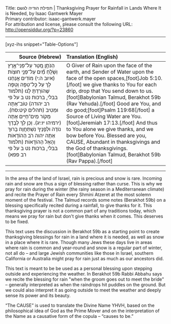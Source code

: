 <html>
<head></head>
<body>
Title: תפילת הודיה לגשם | Thanksgiving Prayer for Rainfall in Lands Where It is Needed, by Isaac Gantwerk Mayer<br />
Primary contributor: isaac-gantwerk.mayer<br />
For attribution and license, please consult the following URL: <a href="http://opensiddur.org/?p=23860">http://opensiddur.org/?p=23860</a>
<p />
<hr />

[xyz-ihs snippet="Table-Options"]<table style="margin-left: auto; margin-right: auto;" class="draggable">
<thead><tr><th id="x" style="text-align: right;">Source (Hebrew)</th><th style="text-align: left;">Translation (English)</th></tr></thead>
<tbody>
<tr><td style="vertical-align:top;">
<div class="liturgy" lang="he">
הַנֹּתֵ֣ן מָ֭טָר עַל־פְּנֵי־אָ֑רֶץ 
וְשֹׁ֥לֵֽחַ מַ֗֝יִם עַל־פְּנֵ֥י חוּצֽוֹת׃ <span class="citation">(איוב ה:י)</span>
מוֹדִים אֲנַחְנוּ לָךְ עַל כׇּל־טִפָּה וְטִפָּה שֶׁהוֹרַדְתָּ לָנוּ׃ <span class="citation">(תלמוד בבלי, ברכות נט ב על פי רב יהודה)</span>
טוֹב־אַתָּה וּמֵטִיב <span class="citation">(תהלים קיט:סח)</span>. מְקוֹר מַיִם־חַיִּים אָתָּה <span class="citation">(ירמיהו יז:יג)</span>.
וְכֵן לְךָ לְבָדְךָ נוֹדֶה וּלְפָנֶיךָ נִשְׁתַּחֲוֶה׃
בָּרוּךְ אַתָּה יהוה
רֹב הַהוֹדָאוֹת וְהָאֵל הַהוֹדָאוֹת׃ <span class="citation">(תלמוד בבלי, ברכות נט ב על פי רב פפא)</span>
</span></div></td>
 
<td style="vertical-align:top;">
<div class="english" lang="en">
O Giver of Rain upon the face of the earth,
and Sender of Water upon the face of the open spaces,[foot]Job 5:10.[/foot]
we give thanks to You for each drip, drop that You send down to us.[foot]Babylonian Talmud, Berakhot 59b (Rav Yehuda).[/foot]
Good are You, and do good;[foot]Psalm 119:68[/foot] a Source of Living Water are You.[foot]Jeremiah 17:13.[/foot]
And thus to You alone we give thanks, and we bow before You.
Blessed are you, <span style="text-transform: uppercase;">Cause</span>,
Abundant in thanksgivings and the God of thanksgivings.[foot]Babylonian Talmud, Berakhot 59b (Rav Pappa).[/foot]
</div></td></tr>
</tbody></table>

<hr />

In the area of the land of Israel, rain is precious and snow is rare. Incoming rain and snow are thus a sign of blessing rather than curse. This is why we pray for rain during the winter (the rainy season in a Mediterranean climate) and recite the Prayer of Rain every Shmini Atzeret at the most solemn moment of the festival. The Talmud records some notes (Berakhot 59b) on a blessing specifically recited during a rainfall, to give thanks for it. This thanksgiving prayer is not a common part of any traditions today, which means we pray for rain but don't give thanks when it comes. This deserves to be fixed.

This text uses the discussion in Berakhot 59b as a starting point to create thanksgiving blessings for rain in a land where it is needed, as well as snow in a place where it is rare. Though many Jews these days live in areas where rain is common and year-round and snow is a regular part of winter, not all do – and large Jewish communities like those in Israel, southern California or Australia might pray for rain just as much as our ancestors did.

This text is meant to be be used as a personal blessing upon stepping outside and experiencing the weather. In Berakhot 59b Rabbi Abbahu says we recite the blessing for rain "when the groom goes out to meet the bride" – generally interpreted as when the raindrops hit puddles on the ground. But we could also interpret it as going outside to meet the weather and deeply sense its power and its beauty.

“The <span style="text-transform: uppercase;">Cause</span>” is used to translate the Divine Name YHVH, based on the philosophical idea of God as the Prime Mover and on the interpretation of the Name as a causative form of the copula – “causes to be.”
</body>
</html>